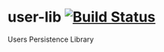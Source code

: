 # user-lib [![Build Status](https://travis-ci.org/yata-yata/users-lib.svg?branch=master)](https://travis-ci.org/yata-yata/users-lib)

Users Persistence Library
